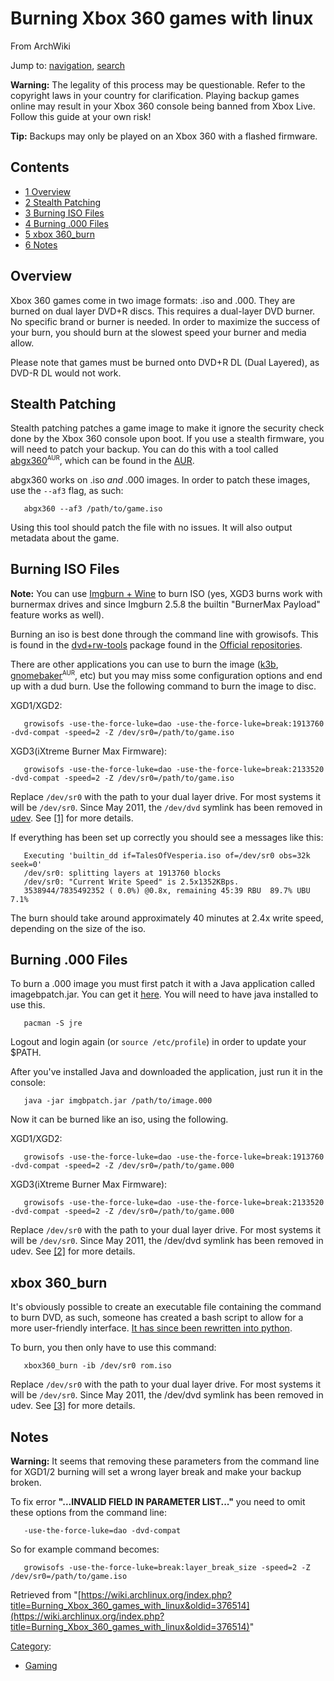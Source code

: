 # Burning Xbox 360 games with linux

From ArchWiki

Jump to: [navigation](#column-one), [search](#searchInput)

**Warning:** The legality of this process may be questionable. Refer to the copyright laws in your country for clarification. Playing backup games online may result in your Xbox 360 console being banned from Xbox Live. Follow this guide at your own risk!

**Tip:** Backups may only be played on an Xbox 360 with a flashed firmware.

## Contents

*   [1 Overview](#Overview)
*   [2 Stealth Patching](#Stealth_Patching)
*   [3 Burning ISO Files](#Burning_ISO_Files)
*   [4 Burning .000 Files](#Burning_.000_Files)
*   [5 xbox 360_burn](#xbox_360_burn)
*   [6 Notes](#Notes)

## Overview

Xbox 360 games come in two image formats: .iso and .000\. They are burned on dual layer DVD+R discs. This requires a dual-layer DVD burner. No specific brand or burner is needed. In order to maximize the success of your burn, you should burn at the slowest speed your burner and media allow.

Please note that games must be burned onto DVD+R DL (Dual Layered), as DVD-R DL would not work.

## Stealth Patching

Stealth patching patches a game image to make it ignore the security check done by the Xbox 360 console upon boot. If you use a stealth firmware, you will need to patch your backup. You can do this with a tool called [abgx360](https://aur.archlinux.org/packages/abgx360/)<sup><small>AUR</small></sup>, which can be found in the [AUR](/index.php/AUR "AUR").

abgx360 works on .iso _and_ .000 images. In order to patch these images, use the `--af3` flag, as such:

```
   abgx360 --af3 /path/to/game.iso

```

Using this tool should patch the file with no issues. It will also output metadata about the game.

## Burning ISO Files

**Note:** You can use [Imgburn + Wine](https://wiki.archlinux.org/index.php/Wine#Burning_optical_media) to burn ISO (yes, XGD3 burns work with burnermax drives and since Imgburn 2.5.8 the builtin "BurnerMax Payload" feature works as well).

Burning an iso is best done through the command line with growisofs. This is found in the [dvd+rw-tools](https://www.archlinux.org/packages/?name=dvd%2Brw-tools) package found in the [Official repositories](/index.php/Official_repositories "Official repositories").

There are other applications you can use to burn the image ([k3b](https://www.archlinux.org/packages/?name=k3b), [gnomebaker](https://aur.archlinux.org/packages/gnomebaker/)<sup><small>AUR</small></sup>, etc) but you may miss some configuration options and end up with a dud burn. Use the following command to burn the image to disc.

XGD1/XGD2:

```
   growisofs -use-the-force-luke=dao -use-the-force-luke=break:1913760 -dvd-compat -speed=2 -Z /dev/sr0=/path/to/game.iso

```

XGD3(iXtreme Burner Max Firmware):

```
   growisofs -use-the-force-luke=dao -use-the-force-luke=break:2133520 -dvd-compat -speed=2 -Z /dev/sr0=/path/to/game.iso

```

Replace `/dev/sr0` with the path to your dual layer drive. For most systems it will be `/dev/sr0`. Since May 2011, the `/dev/dvd` symlink has been removed in [udev](/index.php/Udev "Udev"). See [[1]](https://bbs.archlinux.org/viewtopic.php?id=120010) for more details.

If everything has been set up correctly you should see a messages like this:

```
   Executing 'builtin_dd if=TalesOfVesperia.iso of=/dev/sr0 obs=32k seek=0'
   /dev/sr0: splitting layers at 1913760 blocks
   /dev/sr0: "Current Write Speed" is 2.5x1352KBps.
   3538944/7835492352 ( 0.0%) @0.8x, remaining 45:39 RBU  89.7% UBU   7.1%

```

The burn should take around approximately 40 minutes at 2.4x write speed, depending on the size of the iso.

## Burning .000 Files

To burn a .000 image you must first patch it with a Java application called imagebpatch.jar. You can get it [here](http://www.megaupload.com/?d=2JOIHFU3). You will need to have java installed to use this.

```
   pacman -S jre

```

Logout and login again (or `source /etc/profile`) in order to update your $PATH.

After you've installed Java and downloaded the application, just run it in the console:

```
   java -jar imgbpatch.jar /path/to/image.000

```

Now it can be burned like an iso, using the following.

XGD1/XGD2:

```
   growisofs -use-the-force-luke=dao -use-the-force-luke=break:1913760  -dvd-compat -speed=2 -Z /dev/sr0=/path/to/game.000

```

XGD3(iXtreme Burner Max Firmware):

```
   growisofs -use-the-force-luke=dao -use-the-force-luke=break:2133520  -dvd-compat -speed=2 -Z /dev/sr0=/path/to/game.000

```

Replace `/dev/sr0` with the path to your dual layer drive. For most systems it will be `/dev/sr0`. Since May 2011, the /dev/dvd symlink has been removed in udev. See [[2]](https://bbs.archlinux.org/viewtopic.php?id=120010) for more details.

## xbox 360_burn

It's obviously possible to create an executable file containing the command to burn DVD, as such, someone has created a bash script to allow for a more user-friendly interface. [It has since been rewritten into python](https://github.com/jawilson/dotfiles/blob/master/bin/xbox360_burn).

To burn, you then only have to use this command:

```
   xbox360_burn -ib /dev/sr0 rom.iso

```

Replace `/dev/sr0` with the path to your dual layer drive. For most systems it will be `/dev/sr0`. Since May 2011, the /dev/dvd symlink has been removed in udev. See [[3]](https://bbs.archlinux.org/viewtopic.php?id=120010) for more details.

## Notes

**Warning:** It seems that removing these parameters from the command line for XGD1/2 burning will set a wrong layer break and make your backup broken.

To fix error **"...INVALID FIELD IN PARAMETER LIST..."** you need to omit these options from the command line:

```
   -use-the-force-luke=dao -dvd-compat

```

So for example command becomes:

```
   growisofs -use-the-force-luke=break:layer_break_size -speed=2 -Z /dev/sr0=/path/to/game.iso

```

Retrieved from "[https://wiki.archlinux.org/index.php?title=Burning_Xbox_360_games_with_linux&oldid=376514](https://wiki.archlinux.org/index.php?title=Burning_Xbox_360_games_with_linux&oldid=376514)"

[Category](/index.php/Special:Categories "Special:Categories"):

*   [Gaming](/index.php/Category:Gaming "Category:Gaming")
